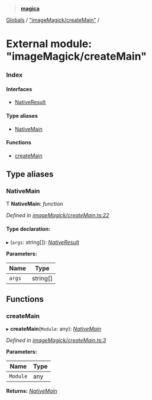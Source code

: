 > **[magica](../README.md)**

[Globals](../README.md) / ["imageMagick/createMain"](_imagemagick_createmain_.md) /

# External module: "imageMagick/createMain"

### Index

#### Interfaces

* [NativeResult](../interfaces/_imagemagick_createmain_.nativeresult.md)

#### Type aliases

* [NativeMain](_imagemagick_createmain_.md#nativemain)

#### Functions

* [createMain](_imagemagick_createmain_.md#createmain)

## Type aliases

###  NativeMain

Ƭ **NativeMain**: *function*

*Defined in [imageMagick/createMain.ts:22](https://github.com/cancerberoSgx/magica/blob/cdb8012/src/imageMagick/createMain.ts#L22)*

#### Type declaration:

▸ (`args`: string[]): *[NativeResult](../interfaces/_imagemagick_createmain_.nativeresult.md)*

**Parameters:**

Name | Type |
------ | ------ |
`args` | string[] |

## Functions

###  createMain

▸ **createMain**(`Module`: any): *[NativeMain](_imagemagick_createmain_.md#nativemain)*

*Defined in [imageMagick/createMain.ts:3](https://github.com/cancerberoSgx/magica/blob/cdb8012/src/imageMagick/createMain.ts#L3)*

**Parameters:**

Name | Type |
------ | ------ |
`Module` | any |

**Returns:** *[NativeMain](_imagemagick_createmain_.md#nativemain)*
